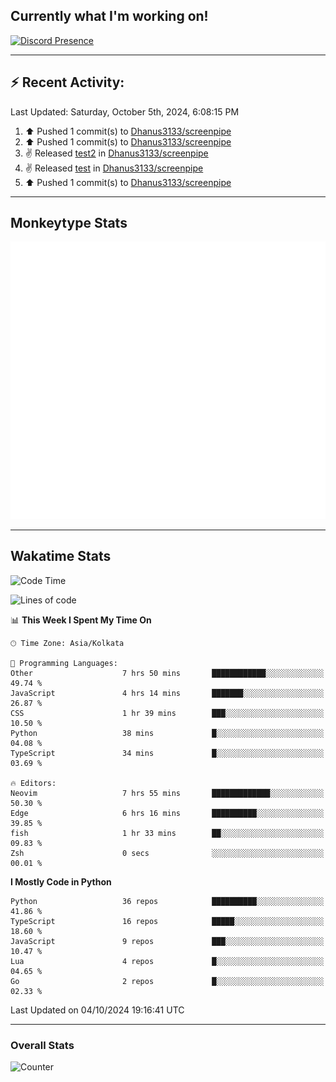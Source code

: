 ## Currently what I'm working on!
[![Discord Presence](https://lanyard.cnrad.dev/api/534981034400284712)](https://discord.com/users/534981034400284712)

---

## :zap: Recent Activity:
<!--RECENT_ACTIVITY:last_update-->
Last Updated: Saturday, October 5th, 2024, 6:08:15 PM
<!--RECENT_ACTIVITY:last_update_end-->
<!--RECENT_ACTIVITY:start-->
1. ⬆️ Pushed 1 commit(s) to [Dhanus3133/screenpipe](https://github.com/Dhanus3133/screenpipe)<br>
2. ⬆️ Pushed 1 commit(s) to [Dhanus3133/screenpipe](https://github.com/Dhanus3133/screenpipe)<br>
3. ✌️ Released [test2](https://github.com/Dhanus3133/screenpipe/releases/tag/test2) in [Dhanus3133/screenpipe](https://github.com/Dhanus3133/screenpipe)<br>
4. ✌️ Released [test](https://github.com/Dhanus3133/screenpipe/releases/tag/test) in [Dhanus3133/screenpipe](https://github.com/Dhanus3133/screenpipe)<br>
5. ⬆️ Pushed 1 commit(s) to [Dhanus3133/screenpipe](https://github.com/Dhanus3133/screenpipe)<br>
<!--RECENT_ACTIVITY:end-->

---

## Monkeytype Stats
<a href="https://monkeytype.com/profile/dhanus">
  <img src="https://raw.githubusercontent.com/Dhanus3133/Dhanus3133/monkeytype/monkeytype-lb.svg" alt="Monkeytype Profile" />
</a>

---

## Wakatime Stats
<!--START_SECTION:waka-->
![Code Time](http://img.shields.io/badge/Code%20Time-2%2C219%20hrs%2028%20mins-blue)

![Lines of code](https://img.shields.io/badge/From%20Hello%20World%20I%27ve%20Written-6.0%20million%20lines%20of%20code-blue)

📊 **This Week I Spent My Time On** 

```text
🕑︎ Time Zone: Asia/Kolkata

💬 Programming Languages: 
Other                    7 hrs 50 mins       ████████████░░░░░░░░░░░░░   49.74 % 
JavaScript               4 hrs 14 mins       ███████░░░░░░░░░░░░░░░░░░   26.87 % 
CSS                      1 hr 39 mins        ███░░░░░░░░░░░░░░░░░░░░░░   10.50 % 
Python                   38 mins             █░░░░░░░░░░░░░░░░░░░░░░░░   04.08 % 
TypeScript               34 mins             █░░░░░░░░░░░░░░░░░░░░░░░░   03.69 % 

🔥 Editors: 
Neovim                   7 hrs 55 mins       █████████████░░░░░░░░░░░░   50.30 % 
Edge                     6 hrs 16 mins       ██████████░░░░░░░░░░░░░░░   39.85 % 
fish                     1 hr 33 mins        ██░░░░░░░░░░░░░░░░░░░░░░░   09.83 % 
Zsh                      0 secs              ░░░░░░░░░░░░░░░░░░░░░░░░░   00.01 % 
```

**I Mostly Code in Python** 

```text
Python                   36 repos            ██████████░░░░░░░░░░░░░░░   41.86 % 
TypeScript               16 repos            █████░░░░░░░░░░░░░░░░░░░░   18.60 % 
JavaScript               9 repos             ███░░░░░░░░░░░░░░░░░░░░░░   10.47 % 
Lua                      4 repos             █░░░░░░░░░░░░░░░░░░░░░░░░   04.65 % 
Go                       2 repos             █░░░░░░░░░░░░░░░░░░░░░░░░   02.33 % 
```




 Last Updated on 04/10/2024 19:16:41 UTC
<!--END_SECTION:waka-->
---

### Overall Stats

<img src="https://moe-counter.glitch.me/get/@Dhanus3133?theme=asoul" alt="Counter" />

